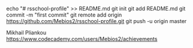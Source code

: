 echo "# rsschool-profile" >> README.md
git init
git add README.md
git commit -m "first commit"
git remote add origin https://github.com/Mebios2/rsschool-profile.git
git push -u origin master

Mikhail Pliankou
https://www.codecademy.com/users/Mebios2/achievements
